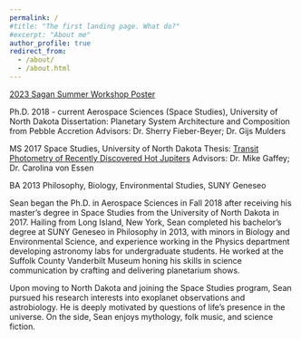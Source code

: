 ```yaml
---
permalink: /
#title: "The first landing page. What do?"
#excerpt: "About me"
author_profile: true
redirect_from: 
  - /about/
  - /about.html
---
```


[2023 Sagan Summer Workshop Poster](https://github.com/spmccloat/spmccloat.github.io/blob/master/files/McCloat-SSW2023-Poster-vF.pdf)

Ph.D. 2018 - current
Aerospace Sciences (Space Studies), University of North Dakota
Dissertation: Planetary System Architecture and Composition from Pebble Accretion
Advisors: Dr. Sherry Fieber-Beyer; Dr. Gijs Mulders

MS 2017
Space Studies, University of North Dakota
Thesis: [Transit Photometry of Recently Discovered Hot Jupiters](https://github.com/spmccloat/spmccloat.github.io/blob/master/files/McCloat_MS-Thesis.pdf)
Advisors: Dr. Mike Gaffey; Dr. Carolina von Essen

BA 2013
Philosophy, Biology, Environmental Studies, SUNY Geneseo


Sean began the Ph.D. in Aerospace Sciences in Fall 2018 after receiving his master’s degree in Space Studies from the University of North Dakota in 2017. Hailing from Long Island, New York, Sean completed his bachelor’s degree at SUNY Geneseo in Philosophy in 2013, with minors in Biology and Environmental Science, and experience working in the Physics department developing astronomy labs for undergraduate students. He worked at the Suffolk County Vanderbilt Museum honing his skills in science communication by crafting and delivering planetarium shows.  

Upon moving to North Dakota and joining the Space Studies program, Sean pursued his research interests into exoplanet observations and astrobiology. He is deeply motivated by questions of life’s presence in the universe. On the side, Sean enjoys mythology, folk music, and science fiction.